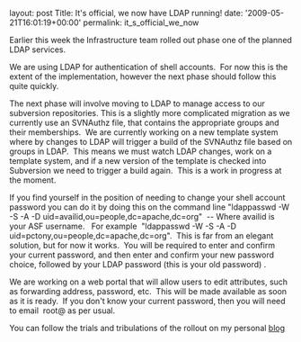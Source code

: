 
layout: post
Title: It's official, we now have LDAP running!
date: '2009-05-21T16:01:19+00:00'
permalink: it_s_official_we_now

<p>Earlier this week the Infrastructure team rolled out phase one of the planned LDAP services. &nbsp;</p><p>We are using LDAP for authentication of shell accounts. &nbsp;For now this is the extent of the implementation, however the next phase should follow this quite quickly. </p><p>The next phase will involve moving to LDAP to manage access to our subversion repositories. This is a slightly more complicated migration as we currently use an SVNAuthz file, that contains the appropriate groups and their memberships. &nbsp;We are currently working on a new template system where by changes to LDAP will trigger a build of the SVNAuthz file based on groups in LDAP. &nbsp;This means we must watch LDAP changes, work on a template system, and if a new version of the template is checked into Subversion we need to trigger a build again. &nbsp;This is a work in progress at the moment.&nbsp;</p><p>If you find yourself in the position of needing to change your shell account password you can do it by doing this on the command line &quot;ldappasswd -W -S -A -D uid=availid,ou=people,dc=apache,dc=org&quot; &nbsp;-- Where availid is your ASF username. &nbsp; For example &nbsp;&quot;ldappasswd -W -S -A -D uid=pctony,ou=people,dc=apache,dc=org&quot;. &nbsp;This is far from an elegant solution, but for now it works. &nbsp;You will be required to enter and confirm your current password, and then enter and confirm your new password choice, followed by your LDAP password (this is your old password) .</p><p>We are working on a web portal that will allow users to edit attributes, such as forwarding address, password, etc. &nbsp;This will be made available as soon as it is ready. &nbsp;If you don't know your current password, then you will need to email &nbsp;root@ as per usual.&nbsp;</p><p>You can follow the trials and tribulations of the rollout on my personal <a href="http://blog.pc-tony.com">blog</a> &nbsp;</p>
